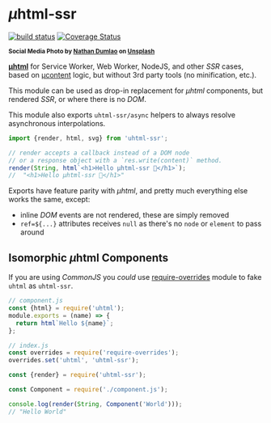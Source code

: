 # <em>µ</em>html-ssr

[![build status](https://github.com/WebReflection/uhtml-ssr/actions/workflows/node.js.yml/badge.svg)](https://github.com/WebReflection/uhtml-ssr/actions) [![Coverage Status](https://coveralls.io/repos/github/WebReflection/uhtml-ssr/badge.svg?branch=main)](https://coveralls.io/github/WebReflection/uhtml-ssr?branch=main)

<sup>**Social Media Photo by [Nathan Dumlao](https://unsplash.com/@nate_dumlao) on [Unsplash](https://unsplash.com/)**</sup>

**[µhtml](https://github.com/WebReflection/uhtml#readme)** for Service Worker, Web Worker, NodeJS, and other *SSR* cases, based on [µcontent](https://github.com/WebReflection/ucontent#readme) logic, but without 3rd party tools (no minification, etc.).

This module can be used as drop-in replacement for *µhtml* components, but rendered *SSR*, or where there is no *DOM*.

This module also exports `uhtml-ssr/async` helpers to always resolve asynchronous interpolations.

```js
import {render, html, svg} from 'uhtml-ssr';

// render accepts a callback instead of a DOM node
// or a response object with a `res.write(content)` method.
render(String, html`<h1>Hello µhtml-ssr 👋</h1>`);
//  "<h1>Hello µhtml-ssr 👋</h1>"
```

Exports have feature parity with *µhtml*, and pretty much everything else works the same, except:

  * inline *DOM* events are not rendered, these are simply removed
  * `ref=${...}` attributes receives `null` as there's no `node` or `element` to pass around


## Isomorphic <em>µ</em>html Components

If you are using *CommonJS* you *could* use [require-overrides](https://github.com/WebReflection/require-overrides/#readme) module to fake `uhtml` as `uhtml-ssr`.

```js
// component.js
const {html} = require('uhtml');
module.exports = (name) => {
  return html`Hello ${name}`;
};

// index.js
const overrides = require('require-overrides');
overrides.set('uhtml', 'uhtml-ssr');

const {render} = require('uhtml-ssr');

const Component = require('./component.js');

console.log(render(String, Component('World')));
// "Hello World"
```
